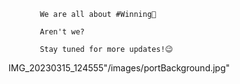 
           
           We are all about #Winning💯

           Aren't we?

           Stay tuned for more updates!😉

IMG_20230315_124555"/images/portBackground.jpg"

           
